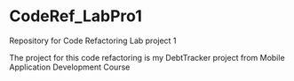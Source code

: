 # CodeRef_LabPro1
Repository for Code Refactoring Lab project 1

The project for this code refactoring is my DebtTracker project from Mobile Application Development Course
